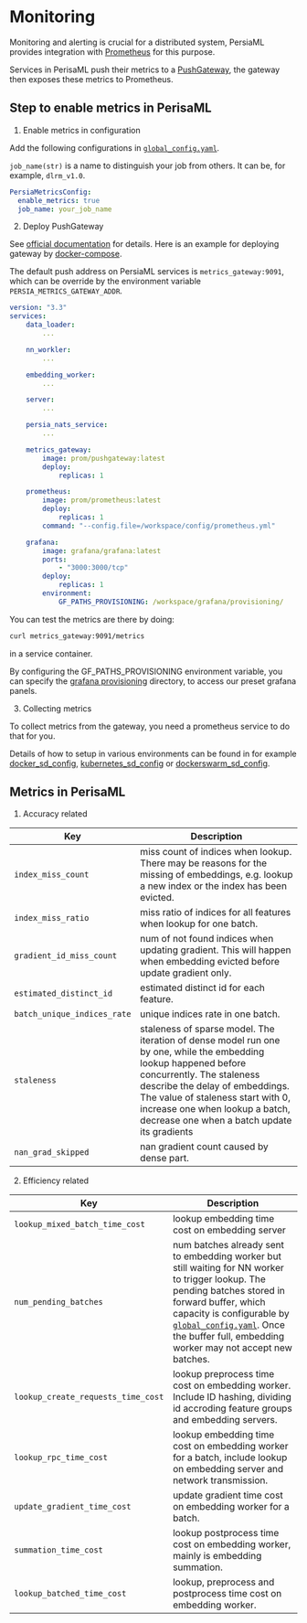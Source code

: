 Monitoring
======

Monitoring and alerting is crucial for a distributed system, PersiaML provides integration with [Prometheus] for this purpose.

Services in PerisaML push their metrics to a [PushGateway], the gateway then exposes these metrics to Prometheus.

## Step to enable metrics in PerisaML

1. Enable metrics in configuration

Add the following configurations in [`global_config.yaml`](../configuration/index.md).

`job_name(str)` is a name to distinguish your job from others. It can be, for example, `dlrm_v1.0`.

```yaml
PersiaMetricsConfig:
  enable_metrics: true
  job_name: your_job_name
```

2. Deploy PushGateway

See [official documentation](https://github.com/prometheus/pushgateway) for details. Here is an example for deploying gateway by [docker-compose].

The default push address on PersiaML services is `metrics_gateway:9091`, which can be override by the environment variable `PERSIA_METRICS_GATEWAY_ADDR`.

```yaml
version: "3.3"
services:
    data_loader:
        ...

    nn_workler:
        ...

    embedding_worker:
        ...

    server:
        ...

    persia_nats_service:
        ...

    metrics_gateway:
        image: prom/pushgateway:latest
        deploy:
            replicas: 1

    prometheus:
        image: prom/prometheus:latest
        deploy:
            replicas: 1
        command: "--config.file=/workspace/config/prometheus.yml"

    grafana:
        image: grafana/grafana:latest
        ports:
            - "3000:3000/tcp"
        deploy:
            replicas: 1
        environment:
            GF_PATHS_PROVISIONING: /workspace/grafana/provisioning/

```

You can test the metrics are there by doing:

```bash
curl metrics_gateway:9091/metrics
```

in a service container.

By configuring the GF_PATHS_PROVISIONING environment variable, you can specify the [grafana provisioning](https://grafana.com/docs/grafana/latest/administration/provisioning/) directory, to access our preset grafana panels.

3. Collecting metrics

To collect metrics from the gateway, you need a prometheus service to do that for you.

Details of how to setup in various environments can be found in for example [docker_sd_config], [kubernetes_sd_config] or [dockerswarm_sd_config].

## Metrics in PerisaML

1. Accuracy related

|  Key   | Description  |
|  ----  | ----  |
| `index_miss_count`  | miss count of indices when lookup. There may be reasons for the missing of embeddings, e.g. lookup a new index or the index has been evicted. |
| `index_miss_ratio`  | miss ratio of indices for all features when lookup for one batch. |
| `gradient_id_miss_count` | num of not found indices when updating gradient. This will happen when embedding evicted before update gradient only.|
| `estimated_distinct_id` | estimated distinct id for each feature.|
| `batch_unique_indices_rate` | unique indices rate in one batch. |
| `staleness` | staleness of sparse model. The iteration of dense model run one by one, while the embedding lookup happened before concurrently. The staleness describe the delay of embeddings. The value of staleness start with 0, increase one when lookup a batch, decrease one when a batch update its gradients|
| `nan_grad_skipped` | nan gradient count caused by dense part. |


2. Efficiency related

|  Key   | Description  |
|  ----  | ----  |
| `lookup_mixed_batch_time_cost` | lookup embedding time cost on embedding server |
| `num_pending_batches` | num batches already sent to embedding worker but still waiting for NN worker to trigger lookup. The pending batches stored in forward buffer, which capacity is configurable by [`global_config.yaml`](https://github.com/PersiaML/tutorials/blob/docs/monitoring/src/configuring/index.md#embedding_worker_config). Once the buffer full, embedding worker may not accept new batches.|
| `lookup_create_requests_time_cost` | lookup preprocess time cost on embedding worker. Include ID hashing, dividing id accroding feature groups and embedding servers.|
| `lookup_rpc_time_cost` | lookup embedding time cost on embedding worker for a batch, include lookup on embedding server and network transmission. |
| `update_gradient_time_cost` | update gradient time cost on embedding worker for a batch. |
| `summation_time_cost` | lookup postprocess time cost on embedding worker, mainly is embedding summation. |
| `lookup_batched_time_cost` | lookup, preprocess and postprocess time cost on embedding worker. |


[Prometheus]: https://prometheus.io/docs/introduction/overview/
[PushGateway]: https://github.com/prometheus/pushgateway
[docker-compose]: https://docs.docker.com/compose/
[dockerswarm_sd_config]: https://prometheus.io/docs/prometheus/latest/configuration/configuration/#dockerswarm_sd_config
[docker_sd_config]: https://prometheus.io/docs/prometheus/latest/configuration/configuration/#docker_sd_config
[kubernetes_sd_config]: https://prometheus.io/docs/prometheus/latest/configuration/configuration/#kubernetes_sd_config
[dockerswarm_sd_config]: https://prometheus.io/docs/prometheus/latest/configuration/configuration/#dockerswarm_sd_config
